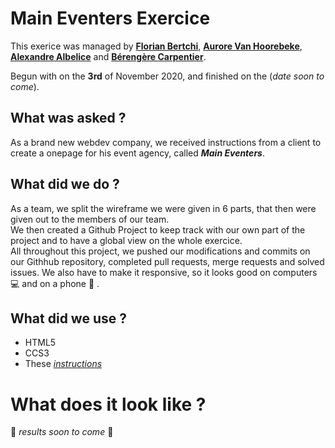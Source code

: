 # Main Eventers Exercice

This exerice was managed by [**Florian Bertchi**](https://github.com/Bruxellesflorian), [**Aurore Van Hoorebeke**](https://github.com/AuroreVanHoorebeke), [**Alexandre Albelice**](https://github.com/AlbeAdamit) and [**Bérengère Carpentier**](https://github.com/carpentierberengere).

Begun with on the **3rd** of November 2020, and finished on the (*date soon to come*).

## What was asked ?

As a brand new webdev company, we received instructions from a client to create a onepage for his event agency, called ***Main Eventers***.   


## What did we do ? 

As a team, we split the wireframe we were given in 6 parts, that then were given out to the members of our team.  
We then created a Github Project to keep track with our own part of the project and to have a global view on the whole exercice.  
All throughout this project, we pushed our modifications and commits on our Githhub repository, completed pull requests, merge requests and solved issues. 
We also have to make it responsive, so it looks good on computers :computer: and on a phone :iphone: . 

## What did we use ? 

* HTML5
* CCS3
* These [*instructions*](https://github.com/becodeorg/bxl-hopper-1-25/tree/master/The%20Field/3.HTML%2BCSS/4.main_eventer)

# What does it look like ? 

:file_folder: *results soon to come* :file_folder:

